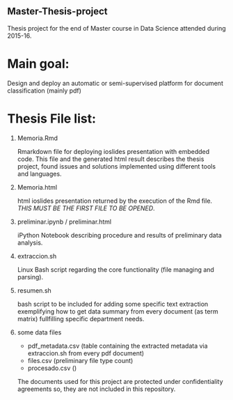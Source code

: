## Master-Thesis-project

Thesis project for the end of Master course in Data Science attended during 2015-16.

# Main goal:

Design and deploy an automatic or semi-supervised platform for document classification (mainly pdf)

# Thesis File list:

1. Memoria.Rmd

	Rmarkdown file for deploying ioslides presentation with embedded code. This file and the generated html result describes the thesis project, found issues and solutions implemented using different tools and languages.

2. Memoria.html

	html ioslides presentation returned by the execution of the Rmd file. *THIS MUST BE THE FIRST FILE TO BE OPENED*.

3. preliminar.ipynb / preliminar.html

	iPython Notebook describing procedure and results of preliminary data analysis. 
	
4. extraccion.sh
	
	Linux Bash script regarding the core functionality (file managing and parsing).

4. resumen.sh

	bash script to be included for adding some specific text extraction exemplifying how to get data summary from every document (as term matrix) fullfilling specific department needs.

5. some data files
	
	- pdf_metadata.csv (table containing the extracted metadata via extraccion.sh from every pdf document)
	- files.csv (preliminary file type count)
	- procesado.csv ()
	

	The documents used for this project are protected under confidentiality agreements so, they are not included in this repository.

